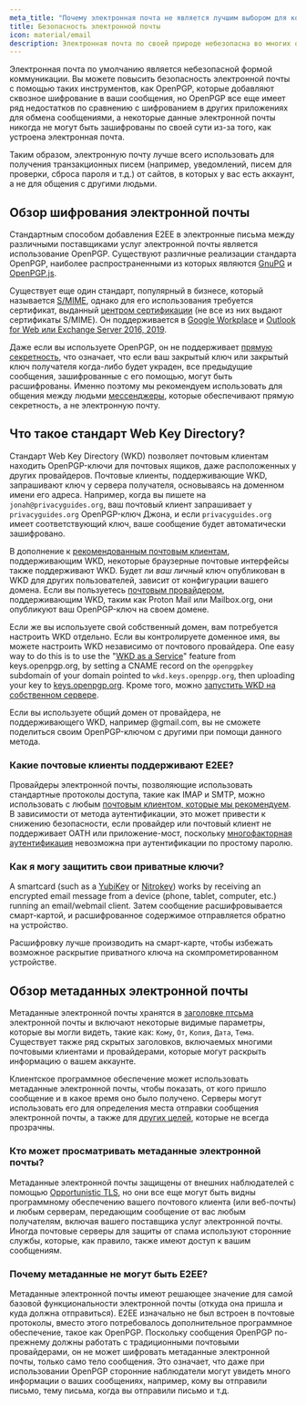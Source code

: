 ```yaml
---
meta_title: "Почему электронная почта не является лучшим выбором для конфиденциальности и безопасности - Privacy Guides"
title: Безопасность электронной почты
icon: material/email
description: Электронная почта по своей природе небезопасна во многих отношениях, и вот некоторые из причин, по которым она не является нашим лучшим выбором для безопасных коммуникаций.
---
```


Электронная почта по умолчанию является небезопасной формой коммуникации. Вы можете повысить безопасность электронной почты с помощью таких инструментов, как OpenPGP, которые добавляют сквозное шифрование в ваши сообщения, но OpenPGP все еще имеет ряд недостатков по сравнению с шифрованием в других приложениях для обмена сообщениями, а некоторые данные электронной почты никогда не могут быть зашифрованы по своей сути из-за того, как устроена электронная почта.

Таким образом, электронную почту лучше всего использовать для получения транзакционных писем (например, уведомлений, писем для проверки, сброса пароля и т.д.) от сайтов, в которых у вас есть аккаунт, а не для общения с другими людьми.

## Обзор шифрования электронной почты

Стандартным способом добавления E2EE в электронные письма между различными поставщиками услуг электронной почты является использование OpenPGP. Существуют различные реализации стандарта OpenPGP, наиболее распространенными из которых являются [GnuPG](https://en.wikipedia.org/wiki/GNU_Privacy_Guard) и [OpenPGP.js](https://openpgpjs.org).

Существует еще один стандарт, популярный в бизнесе, который называется [S/MIME](https://en.wikipedia.org/wiki/S/MIME), однако для его использования требуется сертификат, выданный [центром сертификации](https://ru.wikipedia.org/wiki/%D0%A6%D0%B5%D0%BD%D1%82%D1%80_%D1%81%D0%B5%D1%80%D1%82%D0%B8%D1%84%D0%B8%D0%BA%D0%B0%D1%86%D0%B8%D0%B8) (не все из них выдают сертификаты S/MIME). Он поддерживается в [Google Workplace](https://support.google.com/a/topic/9061730) и [Outlook for Web или Exchange Server 2016, 2019](https://support.office.com/article/encrypt-messages-by-using-s-mime-in-outlook-on-the-web-878c79fc-7088-4b39-966f-14512658f480).

Даже если вы используете OpenPGP, он не поддерживает [прямую секретность](https://ru.wikipedia.org/wiki/Perfect_forward_secrecy), что означает, что если ваш закрытый ключ или закрытый ключ получателя когда-либо будет украден, все предыдущие сообщения, зашифрованные с его помощью, могут быть расшифрованы. Именно поэтому мы рекомендуем использовать для общения между людьми [мессенджеры](../real-time-communication.md), которые обеспечивают прямую секретность, а не электронную почту.

## Что такое стандарт Web Key Directory?

Стандарт Web Key Directory (WKD) позволяет почтовым клиентам находить OpenPGP-ключи для почтовых ящиков, даже расположенных у других провайдеров. Почтовые клиенты, поддерживающие WKD, запрашивают ключ у сервера получателя, основываясь на доменном имени его адреса. Например, когда вы пишете на `jonah@privacyguides.org`, ваш почтовый клиент запрашивает у `privacyguides.org` OpenPGP-ключ Джона, и если `privacyguides.org` имеет соответствующий ключ, ваше сообщение будет автоматически зашифровано.

В дополнение к [рекомендованным почтовым клиентам](../email-clients.md), поддерживающим WKD, некоторые браузерные почтовые интерфейсы также поддерживают WKD. Будет ли *ваш личный* ключ опубликован в WKD для других пользователей, зависит от конфигурации вашего домена. Если вы пользуетесь [почтовым провайдером](../email.md#openpgp-compatible-services), поддерживающим WKD, таким как Proton Mail или Mailbox.org, они опубликуют ваш OpenPGP-ключ на своем домене.

Если же вы используете свой собственный домен, вам потребуется настроить WKD отдельно. Если вы контролируете доменное имя, вы можете настроить WKD независимо от почтового провайдера. One easy way to do this is to use the "[WKD as a Service](https://keys.openpgp.org/about/usage#wkd-as-a-service)" feature from keys.openpgp.org, by setting a CNAME record on the `openpgpkey` subdomain of your domain pointed to `wkd.keys.openpgp.org`, then uploading your key to [keys.openpgp.org](https://keys.openpgp.org). Кроме того, можно [запустить WKD на собственном сервере](https://wiki.gnupg.org/WKDHosting).

Если вы используете общий домен от провайдера, не поддерживающего WKD, например @gmail.com, вы не сможете поделиться своим OpenPGP-ключом с другими при помощи данного метода.

### Какие почтовые клиенты поддерживают E2EE?

Провайдеры электронной почты, позволяющие использовать стандартные протоколы доступа, такие как IMAP и SMTP, можно использовать с любым [ почтовым клиентом, которые мы рекомендуем](../email-clients.md). В зависимости от метода аутентификации, это может привести к снижению безопасности, если провайдер или почтовый клиент не поддерживает OATH или приложение-мост, поскольку [многофакторная аутентификация](multi-factor-authentication.md) невозможна при аутентификации по простому паролю.

### Как я могу защитить свои приватные ключи?

A smartcard (such as a [YubiKey](https://support.yubico.com/hc/articles/360013790259-Using-Your-YubiKey-with-OpenPGP) or [Nitrokey](../security-keys.md#nitrokey)) works by receiving an encrypted email message from a device (phone, tablet, computer, etc.) running an email/webmail client. Затем сообщение расшифровывается смарт-картой, и расшифрованное содержимое отправляется обратно на устройство.

Расшифровку лучше производить на смарт-карте, чтобы избежать возможное раскрытие приватного ключа на скомпрометированном устройстве.

## Обзор метаданных электронной почты

Метаданные электронной почты хранятся в [заголовке птсьма](https://ru.wikipedia.org/wiki/%D0%AD%D0%BB%D0%B5%D0%BA%D1%82%D1%80%D0%BE%D0%BD%D0%BD%D0%B0%D1%8F_%D0%BF%D0%BE%D1%87%D1%82%D0%B0#%D0%97%D0%B0%D0%B3%D0%BE%D0%BB%D0%BE%D0%B2%D0%BA%D0%B8_%D0%BF%D0%B8%D1%81%D1%8C%D0%BC%D0%B0) электронной почты и включают некоторые видимые параметры, которые вы могли видеть, такие как: `Кому`, `От`, `Копия`, `Дата`, `Тема`. Существует также ряд скрытых заголовков, включаемых многими почтовыми клиентами и провайдерами, которые могут раскрыть информацию о вашем аккаунте.

Клиентское программное обеспечение может использовать метаданные электронной почты, чтобы показать, от кого пришло сообщение и в какое время оно было получено. Серверы могут использовать его для определения места отправки сообщения электронной почты, а также для [других целей](https://ru.wikipedia.org/wiki/%D0%AD%D0%BB%D0%B5%D0%BA%D1%82%D1%80%D0%BE%D0%BD%D0%BD%D0%B0%D1%8F_%D0%BF%D0%BE%D1%87%D1%82%D0%B0#%D0%97%D0%B0%D0%B3%D0%BE%D0%BB%D0%BE%D0%B2%D0%BA%D0%B8_%D0%BF%D0%B8%D1%81%D1%8C%D0%BC%D0%B0), которые не всегда прозрачны.

### Кто может просматривать метаданные электронной почты?

Метаданные электронной почты защищены от внешних наблюдателей с помощью [Opportunistic TLS](https://en.wikipedia.org/wiki/Opportunistic_TLS), но они все еще могут быть видны программному обеспечению вашего почтового клиента (или веб-почты) и любым серверам, передающим сообщение от вас любым получателям, включая вашего поставщика услуг электронной почты. Иногда почтовые серверы для защиты от спама используют сторонние службы, которые, как правило, также имеют доступ к вашим сообщениям.

### Почему метаданные не могут быть E2EE?

Метаданные электронной почты имеют решающее значение для самой базовой функциональности электронной почты (откуда она пришла и куда должна отправиться). E2EE изначально не был встроен в почтовые протоколы, вместо этого потребовалось дополнительное программное обеспечение, такое как OpenPGP. Поскольку сообщения OpenPGP по-прежнему должны работать с традиционными почтовыми провайдерами, он не может шифровать метаданные электронной почты, только само тело сообщения. Это означает, что даже при использовании OpenPGP сторонние наблюдатели могут увидеть много информации о ваших сообщениях, например, кому вы отправили письмо, тему письма, когда вы отправили письмо и т.д.
